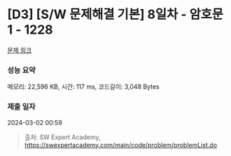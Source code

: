 # [D3] [S/W 문제해결 기본] 8일차 - 암호문1 - 1228 

[문제 링크](https://swexpertacademy.com/main/code/problem/problemDetail.do?contestProbId=AV14w-rKAHACFAYD) 

### 성능 요약

메모리: 22,596 KB, 시간: 117 ms, 코드길이: 3,048 Bytes

### 제출 일자

2024-03-02 00:59



> 출처: SW Expert Academy, https://swexpertacademy.com/main/code/problem/problemList.do